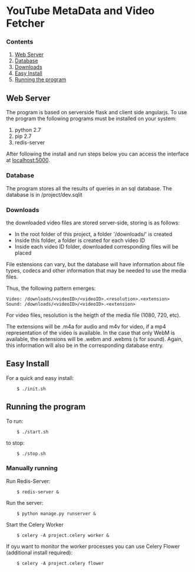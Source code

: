 # YouTube MetaData and Video Fetcher

### Contents

1. [Web Server](https://github.com/hptk/YouTubeDashAnalyser#web-server)
2. [Database](https://github.com/hptk/YouTubeDashAnalyser#database)
3. [Downloads](https://github.com/hptk/YouTubeDashAnalyser#downloads)
4. [Easy Install](https://github.com/hptk/YouTubeDashAnalyser#easy-install)
5. [Running the program](https://github.com/hptk/YouTubeDashAnalyser#running-the-program)

## Web Server

The program is based on serverside flask and client side angularjs. To use the program the following programs must be installed on your system:

1. python 2.7
2. pip 2.7
3. redis-server

After following the install and run steps below you can access the interface at 
[localhost:5000](http://localhost:5000).

### Database

The program stores all the results of queries in an sql database. The database is in /project/dev.sqlit

### Downloads

the downloaded video files are stored server-side, storing is as follows:

* In the root folder of this project, a folder '/downloads/' is created
* Inside this folder, a folder is created for each video ID
* Inside each video ID folder, downloaded corresponding files will be placed

File estensions can vary, but the database will have information about file types, codecs and other information that may be needed to use the media files.

Thus, the following pattern emerges:

    Video: /downloads/<videoID>/<videoID>.<resolution>.<extension>
    Sound: /downloads/<videoID>/<videoID>.<extension>

For video files, resolution is the heigth of the media file (1080, 720, etc).

The extensions will be .m4a for audio and m4v for video, if a mp4 representation of the video is available. In the case that only WebM is available, the extensions will be .webm and .webms (s for sound). Again, this information will also be in the corresponding database entry.

## Easy Install

For a quick and easy install:

		$ ./init.sh

## Running the program

To run:

        $ ./start.sh

to stop:

        $ ./stop.sh

### Manually running

Run Redis-Server:

		$ redis-server &

Run the server:

		$ python manage.py runserver &

Start the Celery Worker

		$ celery -A project.celery worker &

If oyu want to monitor the worker processes you can use Celery Flower (additional install required):

		$ celery -A project.celery flower


